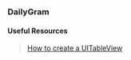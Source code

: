 ### DailyGram

#### Useful Resources

> [How to create a UITableView](https://www.ralfebert.de/ios-examples/uikit/uitableviewcontroller/#dynamic_data_contents)
